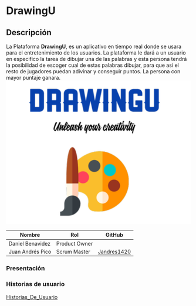 # **DrawingU**
## **Descripción**
La Plataforma **DrawingU**, es un aplicativo en tiempo real donde se usara para el entretenimiento de los usuarios. La plataforma le dará a un usuario en especifico la tarea de dibujar una de las palabras y esta persona tendrá la posibilidad de escoger cual de estas palabras dibujar, para que así el resto de jugadores puedan adivinar y conseguir puntos. La persona con mayor puntaje ganara.
![](/img/logo.png)

|     Nombre    |     Rol         | GitHub       |
|--------------|------------- |------------- |
|Daniel Benavidez	|Product Owner    |
|Juan Andrés Pico| Scrum Master| [Jandres1420](https://github.com/Jandres1420)  |
### Presentación 
### **Historias de usuario**

[Historias_De_Usuario](https://tree.taiga.io/project/jandres1420-drawingu/timeline)
